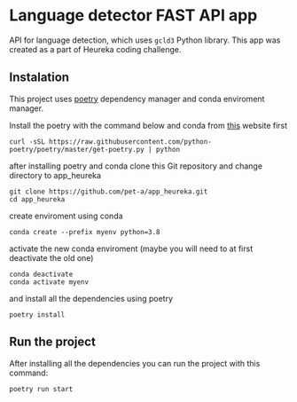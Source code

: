 # Language detector FAST API app 

API for language detection, which uses ```gcld3``` Python library.
This app was created as a part of Heureka coding challenge. 

## Instalation 

This project uses [poetry](https://python-poetry.org/) dependency manager and conda enviroment manager.

Install the poetry with the command below and conda from [this](https://docs.conda.io/projects/conda/en/latest/user-guide/install/index.html) website first

```
curl -sSL https://raw.githubusercontent.com/python-poetry/poetry/master/get-poetry.py | python
```

after installing poetry and conda clone this Git repository and change directory to app_heureka

```
git clone https://github.com/pet-a/app_heureka.git
cd app_heureka
```

create enviroment using conda

```
conda create --prefix myenv python=3.8
```
activate the new conda enviroment (maybe you will need to at first deactivate the old one)
```
conda deactivate
conda activate myenv
```

and install all the dependencies using poetry

```
poetry install
```

## Run the project

After installing all the dependencies you can run the project with this command:
```
poetry run start
```
